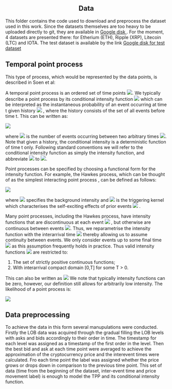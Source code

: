 <h2 align="center"> Data </h2>

This folder contains the code used to download and preprocess the dataset used in this work. Since the datasets themselves are too heavy to be uploaded directly to git, they are available in <a href="https://drive.google.com/drive/folders/1kY7rH7gAC_PEW877IDI8g4jdyodooF9k?usp=sharing" target='_blank'> Google disk </a> . For the moment, 4 datasets are presented there: for Etherium (ETH), Ripple (XRP), Litecoin (LTC) and IOTA. The test dataset is available by the link <a href="https://drive.google.com/drive/folders/1Oys0ObRH3ab9WAnhTmCsHG1i4OlZinn-" target='_blank'> Google disk for test dataset </a>

## Temporal point process

This type of process, which would be represented by the data points, is described in Soen et al: 

A temporal point process is an ordered set of time points <img src="https://latex.codecogs.com/gif.latex?{\left&space;\{&space;t_{i}&space;\right&space;\}}_{i&space;=&space;1}^{N}"/></a>. We typically describe a point process by its conditional intensity function <img src="https://latex.codecogs.com/gif.latex?\lambda\left&space;(&space;t&space;\mid&space;\textit{H}_{t-}&space;\right&space;)" /></a>  which can be interpreted as the
instantaneous probability of an event occurring at time t given history <img src="https://latex.codecogs.com/gif.latex?\textit{H}_{t-}" /></a>  , where the history consists of the set of all events before time t. This can be written as:

<img src="https://latex.codecogs.com/gif.latex?\lambda\left&space;(&space;t\mid&space;\textit{H}_{t-}&space;\right&space;)&space;\doteq&space;\lim_{h\rightarrow&space;0&plus;}&space;\frac{\mathbf{P}\left&space;(&space;N\left&space;[t,&space;t&plus;h&space;\right&space;]&space;>&space;0&space;\mid&space;\textit{H}_{t-}&space;\right&space;)}{h}" /></a>

where <img src="https://latex.codecogs.com/gif.latex?N\left&space;[t_{1},&space;t_{2}&space;\right&space;]" /></a>  is the number of events occurring between two arbitrary times <img src="https://latex.codecogs.com/gif.latex?t_{1}<t_{2}" /></a>. Note that given a history, the conditional intensity is a deterministic function of time t
only.  Following standard conventions we will refer to the conditional intensity function as simply the intensity function, and abbreviate <img src="https://latex.codecogs.com/gif.latex?\lambda\left&space;(&space;t&space;\mid&space;\textit{H}_{t-}&space;\right&space;)" /></a> to <img src="https://latex.codecogs.com/gif.latex?\lambda^{*}\left&space;(&space;t&space;\right&space;)" /></a>. 

Point processes can be specified by choosing a functional form for the intensity function.
For example, the Hawkes process, which can be thought of as the simplest interacting point
process , can be defined as follows: 

<img src="https://latex.codecogs.com/gif.latex?\lambda^{*}\left&space;(&space;t&space;\right&space;)=&space;\mu&space;&plus;&space;\sum_{t_{i}&space;<&space;t}&space;\varphi&space;\left&space;(&space;t&space;-&space;t_{i}&space;\right&space;)" /></a> 

where <img src="https://latex.codecogs.com/gif.latex?\mu" /></a> specifies the background intensity and <img src="https://latex.codecogs.com/gif.latex?\varphi&space;\left&space;(&space;t&space;-&space;t_{i}&space;\right&space;)" /></a>  is the triggering kernel which
characterises the self-exciting effects of prior events <img src="https://latex.codecogs.com/gif.latex?t_{i}"/></a> . 

Many point processes, including the Hawkes process, have intensity functions that are discontinuous at each event <img src="https://latex.codecogs.com/gif.latex?t_{i}"/></a> , but otherwise are continuous between events <img src="https://latex.codecogs.com/gif.latex?t&space;\in&space;\left&space;(&space;t_{i-1},&space;t_{i}&space;\right&space;)" /></a>. Thus, we reparametrise the intensity function with the interarrival time <img src="https://latex.codecogs.com/gif.latex?\tau&space;=&space;t&space;-&space;t_{i-1}" /></a> thereby allowing us to assume continuity between events. We only consider events up to some final time <img src="https://latex.codecogs.com/gif.latex?T>0"  /></a>  as this assumption frequently holds in practice. Thus valid intensity
functions <img src="https://latex.codecogs.com/gif.latex?\textit{F}_{INT}" /></a> are restricted to:

1) The set of strictly positive continuous functions;
2)  With interarrival compact domain [0,T] for some T > 0.

This can also be written as <img src="https://latex.codecogs.com/gif.latex?\textit{F}_{INT}&space;=&space;C\left&space;(&space;\left&space;[&space;0,&space;T&space;\right&space;],&space;\boldsymbol{R}_{&plus;&plus;}&space;\right&space;)" /></a>
We note that typically intensity functions can be zero, however, our definition still allows for arbitrarily low intensity. The likelihood of a point process is:

<img src="https://latex.codecogs.com/png.latex?L&space;=&space;[\prod_{i=1}^N&space;\lambda^*(t_i)]&space;exp(\int_{0}^{T}&space;\lambda^*(s)ds))"  /></a>
 
 ## Data preprocessing
 
 To achieve the data in this form several manupulations were conducted. Firstly the LOB data was acquired through the gradual filling the LOB levels with asks and bids accordingly to their order in time. The timestamp for each level was assigned as a timestamp of the first order in the level. Then the best bid and ask at each time point were averaged to achieve the approximation of the cryptocurrency price and the interevent times were calculated. Fro each time point the label was assigned whether the price grows or drops down in comparison to the previous time point. This set of data (time from the beginning of the dataset, inter-event time and price movement label) is enough to model the TPP and its conditional intensity function.
